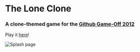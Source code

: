 # The Lone Clone

### A clone-themed game for the [Github Game-Off 2012](https://github.com/github/game-off-2012)

Play it [here](http://theloneclone.staticloud.com/)!

![Splash page](http://i.imgur.com/1ahvg.png)